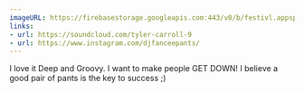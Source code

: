 ```yaml
---
imageURL: https://firebasestorage.googleapis.com:443/v0/b/festivl.appspot.com/o/userContent%2F91334698-93B7-42FC-8C51-BAA33D70850F.png?alt=media&token=b495e803-a84d-48d0-96be-e88436ce4132
links:
- url: https://soundcloud.com/tyler-carroll-9
- url: https://www.instagram.com/djfanceepants/
---
```

I love it Deep and Groovy.   I want to make people GET DOWN! I believe a good pair of pants is the key to success ;)